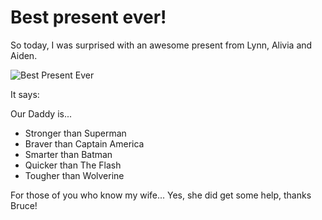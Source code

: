 ﻿---
Title: Happy Birthday Dad
Published: 30/11/2016
Tags:
- Birthday
- Family
---

# Best present ever!

So today, I was surprised with an awesome present from Lynn, Alivia and Aiden.

![Best Present Ever](https://gep13wpstorage.blob.core.windows.net/gep13/2016/11/30/happy-birthday-dad.jpg)

It says:

Our Daddy is...

* Stronger than Superman
* Braver than Captain America
* Smarter than Batman
* Quicker than The Flash
* Tougher than Wolverine

For those of you who know my wife...  Yes, she did get some help, thanks Bruce!